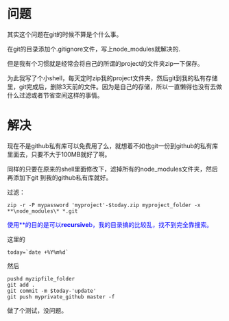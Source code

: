 # 问题

其实这个问题在git的时候不算是个什么事。

在git的目录添加个.gitignore文件，写上node_modules就解决的.

但是我有个习惯就是经常会将自己的所谓的project的文件夹zip一下保存。

为此我写了个小shell，每天定时zip我的project文件夹，然后git到我的私有存储里，git完成后，删除3天前的文件。因为是自己的存储，所以一直懒得也没有去做什么过滤或者节省空间这样的事情。

# 解决

现在不是github私有库可以免费用了么，就想着不如也git一份到github的私有库里面去，只要不大于100MB就好了啊。

同样的只要在原来的shell里面修改下，滤掉所有的node_modules文件夹，然后再添加下git 到我的github私有库就好。

过滤：

```shell
zip -r -P mypassword 'myproject'-$today.zip myproject_folder -x **\node_modules\* *.git
```

<font color="blue">使用**的目的是可以<b>recursive</b>b，我的目录搞的比较乱，找不到完全靠搜索。</font>

这里的

```shell
today=`date +%Y%m%d`
```

然后

```shell
pushd myzipfile_folder
git add .
git commit -m $today-'update'
git push myprivate_github master -f
```

做了个测试，没问题。

